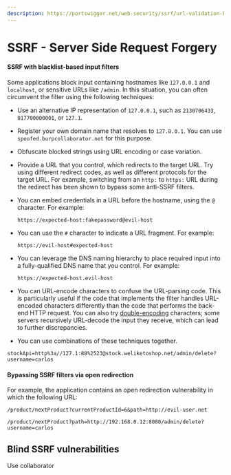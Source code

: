 ```yaml
---
description: https://portswigger.net/web-security/ssrf/url-validation-bypass-cheat-sheet
---
```


# SSRF - Server Side Request Forgery

#### SSRF with blacklist-based input filters <a href="#ssrf-with-blacklist-based-input-filters" id="ssrf-with-blacklist-based-input-filters"></a>

Some applications block input containing hostnames like `127.0.0.1` and `localhost`, or sensitive URLs like `/admin`. In this situation, you can often circumvent the filter using the following techniques:

* Use an alternative IP representation of `127.0.0.1`, such as `2130706433`, `017700000001`, or `127.1`.
* Register your own domain name that resolves to `127.0.0.1`. You can use `spoofed.burpcollaborator.net` for this purpose.
* Obfuscate blocked strings using URL encoding or case variation.
* Provide a URL that you control, which redirects to the target URL. Try using different redirect codes, as well as different protocols for the target URL. For example, switching from an `http:` to `https:` URL during the redirect has been shown to bypass some anti-SSRF filters.
*   You can embed credentials in a URL before the hostname, using the `@` character. For example:

    `https://expected-host:fakepassword@evil-host`
*   You can use the `#` character to indicate a URL fragment. For example:

    `https://evil-host#expected-host`
*   You can leverage the DNS naming hierarchy to place required input into a fully-qualified DNS name that you control. For example:

    `https://expected-host.evil-host`
* You can URL-encode characters to confuse the URL-parsing code. This is particularly useful if the code that implements the filter handles URL-encoded characters differently than the code that performs the back-end HTTP request. You can also try [double-encoding](https://portswigger.net/web-security/essential-skills/obfuscating-attacks-using-encodings#obfuscation-via-double-url-encoding) characters; some servers recursively URL-decode the input they receive, which can lead to further discrepancies.
* You can use combinations of these techniques together.

```
stockApi=http%3a//127.1:80%2523@stock.weliketoshop.net/admin/delete?username=carlos
```

#### Bypassing SSRF filters via open redirection <a href="#bypassing-ssrf-filters-via-open-redirection" id="bypassing-ssrf-filters-via-open-redirection"></a>

For example, the application contains an open redirection vulnerability in which the following URL:

`/product/nextProduct?currentProductId=6&path=http://evil-user.net`

```
/product/nextProduct?path=http://192.168.0.12:8080/admin/delete?username=carlos
```

## Blind SSRF vulnerabilities

Use collaborator
